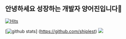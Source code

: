## 안녕하세요 성장하는 개발자 양어진입니다👋
[![Hits](https://hits.seeyoufarm.com/api/count/incr/badge.svg?url=https%3A%2F%2Fgithub.com%2Fydjwls)](https://hits.seeyoufarm.com)
<!--
**ydjwls/ydjwls** is a ✨ _special_ ✨ repository because its `README.md` (this file) appears on your GitHub profile.

Here are some ideas to get you started:

- 🔭 I’m currently working on ...
- 🌱 I’m currently learning ...
- 👯 I’m looking to collaborate on ...
- 🤔 I’m looking for help with ...
- 💬 Ask me about ...
- 📫 How to reach me: ...
- 😄 Pronouns: ...
- ⚡ Fun fact: ...
-->

[![github stats](https://github-readme-stats.vercel.app/api?username=ydjwls&show_icons=true&hide_border=true)]
(https://github.com/shiplest)
<img src="https://github-readme-stats.vercel.app/api/top-langs/?username=ydjwls&layout=compact"/>
